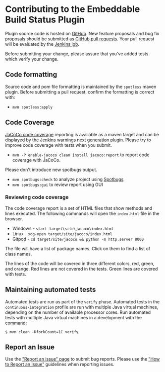 # Contributing to the Embeddable Build Status Plugin

Plugin source code is hosted on [GitHub](https://github.com/jenkinsci/embeddable-build-status-plugin).
New feature proposals and bug fix proposals should be submitted as
[GitHub pull requests](https://help.github.com/articles/creating-a-pull-request).
Your pull request will be evaluated by the [Jenkins job](https://ci.jenkins.io/job/Plugins/job/embeddable-build-status-plugin/).

Before submitting your change, please assure that you've added tests which verify your change.

## Code formatting

Source code and pom file formatting is maintained by the `spotless` maven plugin.
Before submitting a pull request, confirm the formatting is correct with:

* `mvn spotless:apply`

## Code Coverage

[JaCoCo code coverage](https://www.jacoco.org/jacoco/) reporting is available as a maven target and can be displayed by the [Jenkins warnings next generation plugin](https://plugins.jenkins.io/warnings-ng/).
Please try to improve code coverage with tests when you submit.
* `mvn -P enable-jacoco clean install jacoco:report` to report code coverage with JaCoCo.

Please don't introduce new spotbugs output.
* `mvn spotbugs:check` to analyze project using [Spotbugs](https://spotbugs.github.io)
* `mvn spotbugs:gui` to review report using GUI

### Reviewing code coverage

The code coverage report is a set of HTML files that show methods and lines executed.
The following commands will open the `index.html` file in the browser.

* Windows - `start target\site\jacoco\index.html`
* Linux - `xdg-open target/site/jacoco/index.html`
* Gitpod - `cd target/site/jacoco && python -m http.server 8000`

The file will have a list of package names.
Click on them to find a list of class names.

The lines of the code will be covered in three different colors, red, green, and orange.
Red lines are not covered in the tests.
Green lines are covered with tests.

## Maintaining automated tests

Automated tests are run as part of the `verify` phase.
Automated tests in the `continuous-integration` profile are run with multiple Java virtual machines, depending on the number of available processor cores.
Run automated tests with multiple Java virtual machines in a development with the command:

```
$ mvn clean -DforkCount=1C verify
```

## Report an Issue

Use the ["Report an issue" page](https://www.jenkins.io/participate/report-issue/redirect/#17120) to submit bug reports.
Please use the ["How to Report an Issue"](https://www.jenkins.io/participate/report-issue/) guidelines when reporting issues.
